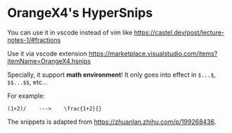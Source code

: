 # OrangeX4's HyperSnips

You can use it in vscode instead of vim like 
https://castel.dev/post/lecture-notes-1/#fractions

Use it via vscode extension https://marketplace.visualstudio.com/items?itemName=OrangeX4.hsnips

Specially, it support **math environment**! It only goes into effect in `$...$`, `$$...$$`, etc...

For example:

```
(1+2)/    --->    \frac{1+2}{}
```

The snippets is adapted from https://zhuanlan.zhihu.com/p/199268436.
